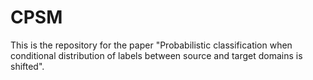 # CPSM

This is the repository for the paper "Probabilistic classification when  conditional distribution of labels between source and target domains is shifted".
